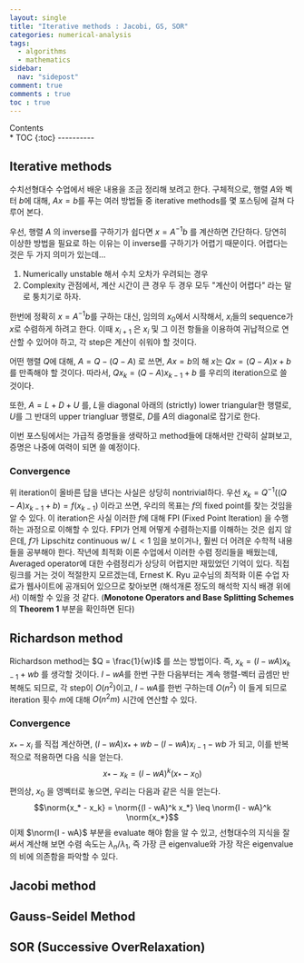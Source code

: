```yaml
---
layout: single
title: "Iterative methods : Jacobi, GS, SOR"
categories: numerical-analysis
tags:
  - algorithms
  - mathematics
sidebar:
  nav: "sidepost"
comment: true
comments : true
toc : true
---
```

<div id="toc">
Contents
</div>
* TOC
{:toc}
----------

## Iterative methods
수치선형대수 수업에서 배운 내용을 조금 정리해 보려고 한다. 구체적으로, 행렬 $A$와 벡터 $b$에 대해, $Ax = b$를 푸는 여러 방법들 중 iterative methods를 몇 포스팅에 걸쳐 다루어 본다.

우선, 행렬 $A$ 의 inverse를 구하기가 쉽다면 $x = A^{-1} b$ 를 계산하면 간단하다. 당연히 이상한 방법을 필요로 하는 이유는 이 inverse를 구하기가 어렵기 때문이다. 어렵다는 것은 두 가지 의미가 있는데...
1. Numerically unstable 해서 수치 오차가 우려되는 경우
2. Complexity 관점에서, 계산 시간이 큰 경우
두 경우 모두 "계산이 어렵다" 라는 말로 퉁치기로 하자. 

한번에 정확히 $x = A^{-1} b$를 구하는 대신, 임의의 $x_0$에서 시작해서, $x_i$들의 sequence가 $x$로 수렴하게 하려고 한다. 이때 $x_{i+1}$ 은 $x_i$ 및 그 이전 항들을 이용하여 귀납적으로 연산할 수 있어야 하고, 각 step은 계산이 쉬워야 할 것이다.

어떤 행렬 $Q$에 대해, $A = Q - (Q - A)$ 로 쓰면, $Ax = b$의 해 $x$는 $Qx = (Q - A) x + b$ 를 만족해야 할 것이다. 따라서, $Qx_k = (Q - A)x_{k-1} + b$ 를 우리의 iteration으로 쓸 것이다. 

또한, $A = L + D + U$ 를, $L$을 diagonal 아래의 (strictly) lower triangular한 행렬로, $U$를 그 반대의 upper triangluar 행렬로, $D$를 $A$의 diagonal로 잡기로 한다.

이번 포스팅에서는 가급적 증명들을 생략하고 method들에 대해서만 간략히 살펴보고, 증명은 나중에 여력이 되면 쓸 예정이다.

### Convergence
위 iteration이 올바른 답을 낸다는 사실은 상당히 nontrivial하다. 우선 $x_k = Q^{-1}((Q-A)x_{k-1} + b) = f(x_{k-1})$ 이라고 쓰면, 우리의 목표는 $f$의 fixed point를 찾는 것임을 알 수 있다. 이 iteration은 사실 이러한 $f$에 대해 FPI (Fixed Point Iteration) 을 수행하는 과정으로 이해할 수 있다. FPI가 언제 어떻게 수렴하는지를 이해하는 것은 쉽지 않은데, $f$가 Lipschitz continuous w/ $L < 1$ 임을 보이거나, 훨씬 더 어려운 수학적 내용들을 공부해야 한다. 작년에 최적화 이론 수업에서 이러한 수렴 정리들을 배웠는데, Averaged operator에 대한 수렴정리가 상당히 어렵지만 재밌었던 기억이 있다. 직접 링크를 거는 것이 적절한지 모르겠는데, Ernest K. Ryu 교수님의 최적화 이론 수업 자료가 웹사이트에 공개되어 있으므로 찾아보면 (해석개론 정도의 해석학 지식 배경 위에서) 이해할 수 있을 것 같다. (**Monotone Operators and Base Splitting Schemes** 의 **Theorem 1** 부분을 확인하면 된다)

## Richardson method
Richardson method는 $Q = \frac{1}{w}I$ 를 쓰는 방법이다. 즉, $x_k = (I - wA) x_{k-1} + wb$ 를 생각할 것이다. $I - wA$를 한번 구한 다음부터는 계속 행렬-벡터 곱셈만 반복해도 되므로, 각 step이 $O(n^2)$이고, $I - wA$를 한번 구하는데 $O(n^2)$ 이 들게 되므로 iteration 횟수 $m$에 대해 $O(n^2 m)$ 시간에 연산할 수 있다. 

### Convergence
$x_* - x_i$ 를 직접 계산하면, $(I - wA)x_* + wb - (I - wA)x_{i-1} - wb$ 가 되고, 이를 반복적으로 적용하면 다음 식을 얻는다.
$$x_* - x_k = (I - wA)^k (x_* - x_0)$$
편의상, $x_0$ 을 영벡터로 놓으면, 우리는 다음과 같은 식을 얻는다.
$$\norm{x_* - x_k} = \norm{(I - wA)^k x_*} \leq \norm{I - wA}^k \norm{x_*}$$
이제 $\norm{I - wA}$ 부분을 evaluate 해야 함을 알 수 있고, 선형대수의 지식을 잘 써서 계산해 보면 수렴 속도는 $\lambda_n / \lambda_1$, 즉 가장 큰 eigenvalue와 가장 작은 eigenvalue의 비에 의존함을 파악할 수 있다. 

## Jacobi method
## Gauss-Seidel Method
## SOR (Successive OverRelaxation)